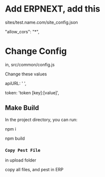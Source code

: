 # Add ERPNEXT, add this 

sites/test.name.com/site_config.json

"allow_cors": "*",

# Change Config 

in, src/common/config.js

Change these values

apiURL: ' ',

token: 'token [key]:[value]',

## Make Build

In the project directory, you can run:

npm i

npm build

### `Copy Pest File`

in upload folder

copy all files, and pest in ERP
